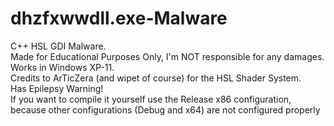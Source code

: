 # dhzfxwwdll.exe-Malware
C++ HSL GDI Malware. <br> Made for Educational Purposes Only, I'm NOT responsible for any damages.<br> Works in Windows XP-11.<br> Credits to ArTicZera (and wipet of course) for the HSL Shader System.
<br> Has Epilepsy Warning!
<br> If you want to compile it yourself use the Release x86 configuration, because other configurations (Debug and x64) are not configured properly
